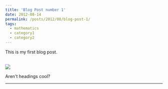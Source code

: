 ```yaml
---
title: 'Blog Post number 1'
date: 2012-08-14
permalink: /posts/2012/08/blog-post-1/
tags:
  - mathematics
  - category1
  - category2
---
```


This is my first blog post.

<br/><img src='/images/500x300.png'>

Aren't headings cool?

------

